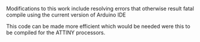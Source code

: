 Modifications to this work include resolving errors that otherwise result fatal compile using the current version of Arduino IDE

This code can be made more efficient which would be needed were this to be compiled for the ATTINY processors.
